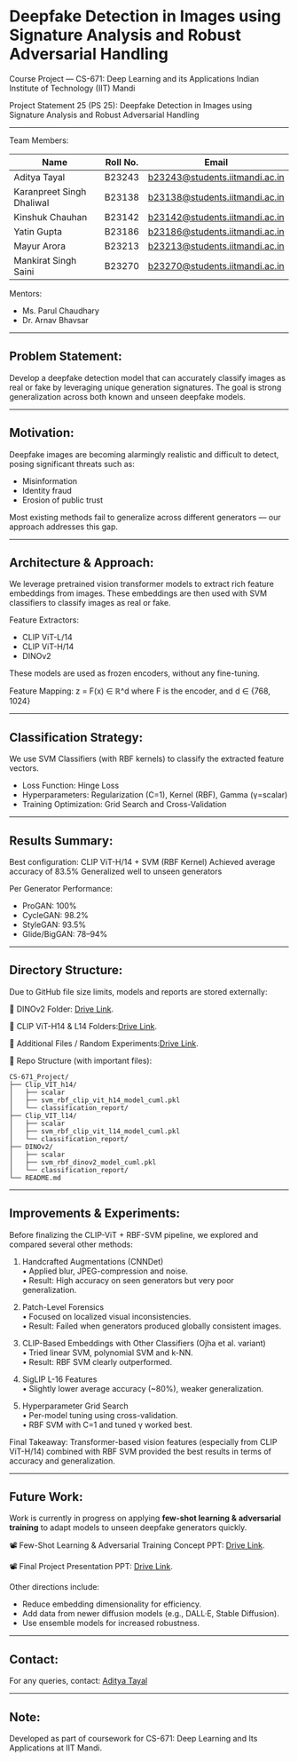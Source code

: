Deepfake Detection in Images using Signature Analysis and Robust Adversarial Handling
====================================================================================

Course Project — CS-671: Deep Learning and its Applications
Indian Institute of Technology (IIT) Mandi

Project Statement 25 (PS 25):
Deepfake Detection in Images using Signature Analysis and Robust Adversarial Handling

------------------------------------------------------------------------------------

Team Members:

Name                        | Roll No. | Email
----------------------------|----------|-----------------------------------------------
Aditya Tayal                | B23243   | b23243@students.iitmandi.ac.in
Karanpreet Singh Dhaliwal  | B23138   | b23138@students.iitmandi.ac.in
Kinshuk Chauhan             | B23142   | b23142@students.iitmandi.ac.in
Yatin Gupta                 | B23186   | b23186@students.iitmandi.ac.in
Mayur Arora                 | B23213   | b23213@students.iitmandi.ac.in
Mankirat Singh Saini        | B23270   | b23270@students.iitmandi.ac.in

Mentors:
- Ms. Parul Chaudhary
- Dr. Arnav Bhavsar

------------------------------------------------------------------------------------

Problem Statement:
------------------
Develop a deepfake detection model that can accurately classify images as real or fake 
by leveraging unique generation signatures. The goal is strong generalization across 
both known and unseen deepfake models.

------------------------------------------------------------------------------------

Motivation:
-----------
Deepfake images are becoming alarmingly realistic and difficult to detect, posing 
significant threats such as:
- Misinformation
- Identity fraud
- Erosion of public trust

Most existing methods fail to generalize across different generators — our approach 
addresses this gap.

------------------------------------------------------------------------------------

Architecture & Approach:
------------------------

We leverage pretrained vision transformer models to extract rich feature embeddings 
from images. These embeddings are then used with SVM classifiers to classify images 
as real or fake.

Feature Extractors:
- CLIP ViT-L/14
- CLIP ViT-H/14
- DINOv2

These models are used as frozen encoders, without any fine-tuning.

Feature Mapping:
z = F(x) ∈ ℝ^d  where F is the encoder, and d ∈ {768, 1024}

------------------------------------------------------------------------------------

Classification Strategy:
------------------------

We use SVM Classifiers (with RBF kernels) to classify the extracted feature vectors.

- Loss Function: Hinge Loss
- Hyperparameters: Regularization (C=1), Kernel (RBF), Gamma (γ=scalar)
- Training Optimization: Grid Search and Cross-Validation

------------------------------------------------------------------------------------

Results Summary:
----------------

Best configuration: CLIP ViT-H/14 + SVM (RBF Kernel)
Achieved average accuracy of 83.5%
Generalized well to unseen generators

Per Generator Performance:
- ProGAN:    100%
- CycleGAN:  98.2%
- StyleGAN:  93.5%
- Glide/BigGAN: 78–94%

------------------------------------------------------------------------------------

Directory Structure:
--------------------

Due to GitHub file size limits, models and reports are stored externally:

📁 DINOv2 Folder: [Drive Link](https://drive.google.com/drive/folders/1o-rxIA8mBluSk5WyvsWYKBJafrtU19mP).

📁 CLIP ViT-H14 & L14 Folders:[Drive Link](https://drive.google.com/drive/folders/1HWMmCz8TIfiMe6svDLCtQCoTkJACb50E).

📁 Additional Files / Random Experiments:[Drive Link](https://drive.google.com/drive/folders/1cei3Wf9XndkQgJdc96IiPbgrm9lZCVYT).

📂 Repo Structure (with important files):

```
CS-671_Project/
├── Clip_VIT_h14/
│   ├── scalar
│   ├── svm_rbf_clip_vit_h14_model_cuml.pkl
│   └── classification_report/
├── Clip_VIT_l14/
│   ├── scalar
│   ├── svm_rbf_clip_vit_l14_model_cuml.pkl
│   └── classification_report/
├── DINOv2/
│   ├── scalar
│   ├── svm_rbf_dinov2_model_cuml.pkl
│   └── classification_report/
└── README.md
```

------------------------------------------------------------------------------------

Improvements & Experiments:
---------------------------

Before finalizing the CLIP-ViT + RBF-SVM pipeline, we explored and compared several other methods:

1. Handcrafted Augmentations (CNNDet)  
   • Applied blur, JPEG-compression and noise.  
   • Result: High accuracy on seen generators but very poor generalization.

2. Patch-Level Forensics  
   • Focused on localized visual inconsistencies.  
   • Result: Failed when generators produced globally consistent images.

3. CLIP-Based Embeddings with Other Classifiers (Ojha et al. variant)  
   • Tried linear SVM, polynomial SVM and k-NN.  
   • Result: RBF SVM clearly outperformed.

4. SigLIP L-16 Features  
   • Slightly lower average accuracy (~80%), weaker generalization.

5. Hyperparameter Grid Search  
   • Per-model tuning using cross-validation.  
   • RBF SVM with C=1 and tuned γ worked best.

Final Takeaway:
Transformer-based vision features (especially from CLIP ViT-H/14) combined with 
RBF SVM provided the best results in terms of accuracy and generalization.

------------------------------------------------------------------------------------

Future Work:
------------

Work is currently in progress on applying **few-shot learning & adversarial training** to adapt models 
to unseen deepfake generators quickly.

📽️ Few-Shot Learning & Adversarial Training Concept PPT: [Drive Link](https://drive.google.com/file/d/1bFFZ-0i3eJBwT7fuRwZECMxyfnmg406-/view?usp=drivesdk).

📽️ Final Project Presentation PPT: [Drive Link](https://drive.google.com/file/d/1bGOYsq3QnbITUGEotX1A_Ua9PC5SCV00/view?usp=drivesdk).

Other directions include:
- Reduce embedding dimensionality for efficiency.
- Add data from newer diffusion models (e.g., DALL·E, Stable Diffusion).
- Use ensemble models for increased robustness.

------------------------------------------------------------------------------------

Contact:
--------

For any queries, contact: [Aditya Tayal](mailto:adityatayal404@gmail.com)

------------------------------------------------------------------------------------

Note:
-----
Developed as part of coursework for CS-671: Deep Learning and Its Applications at IIT Mandi.
